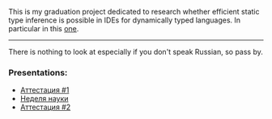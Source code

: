 This is my graduation project dedicated to research whether efficient static 
type inference is possible in IDEs for dynamically typed languages. In particular
in this [one][PyCharm].

---

There is nothing to look at especially if you don't speak Russian, so pass by.

### Presentations:

* [Аттестация #1][p1]
* [Неделя науки][p2]
* [Аттестация #2][p3]

[p1]: https://dl.dropboxusercontent.com/u/14502217/presentations/attestation-1.pdf
[p2]: https://dl.dropboxusercontent.com/u/14502217/presentations/science-week.pdf
[p3]: https://dl.dropboxusercontent.com/u/14502217/presentations/attestation-2.pdf
[PyCharm]: http://www.jetbrains.com/pycharm/ "PyCharm"

